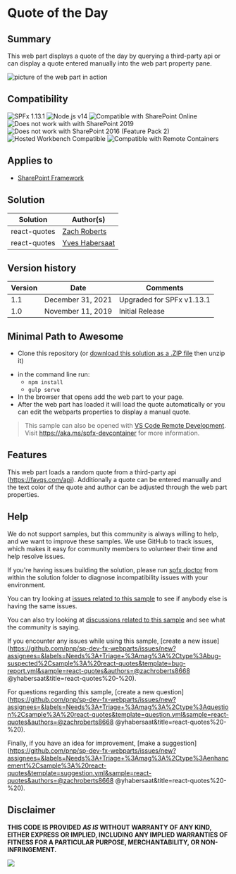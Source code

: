 # Quote of the Day

## Summary

This web part displays a quote of the day by querying a third-party api or can display a quote entered manually into the web part property pane.

![picture of the web part in action](./assets/react-quotes-sample.png)


## Compatibility

![SPFx 1.13.1](https://img.shields.io/badge/SPFx-1.13.1-green.svg)
![Node.js v14](https://img.shields.io/badge/Node.js-v14-green.svg)
![Compatible with SharePoint Online](https://img.shields.io/badge/SharePoint%20Online-Compatible-green.svg)
![Does not work with with SharePoint 2019](https://img.shields.io/badge/SharePoint%20Server%202019-Incompatible-red.svg)
![Does not work with SharePoint 2016 (Feature Pack 2)](https://img.shields.io/badge/SharePoint%20Server%202016%20(Feature%20Pack%202)-Incompatible-red.svg "SharePoint Server 2016 Feature Pack 2 requires SPFx 1.1")
![Hosted Workbench Compatible](https://img.shields.io/badge/Hosted%20Workbench-Compatible-green.svg)
![Compatible with Remote Containers](https://img.shields.io/badge/Remote%20Containers-Compatible-green.svg)

## Applies to

* [SharePoint Framework](https://learn.microsoft.com/sharepoint/dev/spfx/sharepoint-framework-overview)

## Solution

Solution|Author(s)
--------|---------
react-quotes | [Zach Roberts](https://github.com/zachroberts8668)
react-quotes | [Yves Habersaat](https://github.com/yhabersaat)

## Version history

Version|Date|Comments
-------|----|--------
1.1| December 31, 2021| Upgraded for SPFx v1.13.1
1.0| November 11, 2019| Initial Release

## Minimal Path to Awesome

- Clone this repository (or [download this solution as a .ZIP file](https://pnp.github.io/download-partial/?url=https://github.com/pnp/sp-dev-fx-webparts/tree/main/samples/react-quotes) then unzip it)
* in the command line run:
  * `npm install`
  * `gulp serve`
* In the browser that opens add the web part to your page.
* After the web part has loaded it will load the quote automatically or you can edit the webparts properties to display a manual quote.

>  This sample can also be opened with [VS Code Remote Development](https://code.visualstudio.com/docs/remote/remote-overview). Visit https://aka.ms/spfx-devcontainer for more information.


## Features

This web part loads a random quote from a third-party api (https://favqs.com/api). Additionally a quote can be entered manually and the text color of the quote and author can be adjusted through the web part properties.


## Help


We do not support samples, but this community is always willing to help, and we want to improve these samples. We use GitHub to track issues, which makes it easy for  community members to volunteer their time and help resolve issues.

If you're having issues building the solution, please run [spfx doctor](https://pnp.github.io/cli-microsoft365/cmd/spfx/spfx-doctor/) from within the solution folder to diagnose incompatibility issues with your environment.

You can try looking at [issues related to this sample](https://github.com/pnp/sp-dev-fx-webparts/issues?q=label%3A%22sample%3A%20react-quotes%22) to see if anybody else is having the same issues.

You can also try looking at [discussions related to this sample](https://github.com/pnp/sp-dev-fx-webparts/discussions?discussions_q=react-quotes) and see what the community is saying.

If you encounter any issues while using this sample, [create a new issue](https://github.com/pnp/sp-dev-fx-webparts/issues/new?assignees=&labels=Needs%3A+Triage+%3Amag%3A%2Ctype%3Abug-suspected%2Csample%3A%20react-quotes&template=bug-report.yml&sample=react-quotes&authors=@zachroberts8668 @yhabersaat&title=react-quotes%20-%20).

For questions regarding this sample, [create a new question](https://github.com/pnp/sp-dev-fx-webparts/issues/new?assignees=&labels=Needs%3A+Triage+%3Amag%3A%2Ctype%3Aquestion%2Csample%3A%20react-quotes&template=question.yml&sample=react-quotes&authors=@zachroberts8668 @yhabersaat&title=react-quotes%20-%20).

Finally, if you have an idea for improvement, [make a suggestion](https://github.com/pnp/sp-dev-fx-webparts/issues/new?assignees=&labels=Needs%3A+Triage+%3Amag%3A%2Ctype%3Aenhancement%2Csample%3A%20react-quotes&template=suggestion.yml&sample=react-quotes&authors=@zachroberts8668 @yhabersaat&title=react-quotes%20-%20).


## Disclaimer

**THIS CODE IS PROVIDED *AS IS* WITHOUT WARRANTY OF ANY KIND, EITHER EXPRESS OR IMPLIED, INCLUDING ANY IMPLIED WARRANTIES OF FITNESS FOR A PARTICULAR PURPOSE, MERCHANTABILITY, OR NON-INFRINGEMENT.**


<img src="https://pnptelemetry.azurewebsites.net/sp-dev-fx-webparts/samples/react-quotes" />
